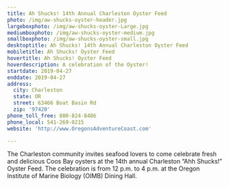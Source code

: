 ```yaml
---
title: Ah Shucks! 14th Annual Charleston Oyster Feed
photo: /img/aw-shucks-oyster-header.jpg
largeboxphoto: /img/aw-shucks-oyster-Large.jpg
mediumboxphoto: /img/aw-shucks-oyster-medium.jpg
smallboxphoto: /img/aw-shucks-oyster-small.jpg
desktoptitle: Ah Shucks! 14th Annual Charleston Oyster Feed
mobiletitle: Ah Shucks! Oyster Feed
hovertitle: Ah Shucks! Oyster Feed
hoverdescription: A celebration of the Oyster!
startdate: 2019-04-27
enddate: 2019-04-27
address:
  city: Charleston
  state: OR
  street: 63466 Boat Basin Rd
  zip: '97420'
phone_toll_free: 800-824-8486
phone_local: 541-269-0215
website: 'http://www.OregonsAdventureCoast.com'

---
```

The Charleston community invites seafood lovers to come celebrate fresh and delicious Coos Bay oysters at the 14th annual Charleston “Ahh Shucks!” Oyster Feed. The celebration is from 12 p.m. to 4 p.m. at the Oregon Institute of Marine Biology (OIMB) Dining Hall.

